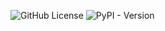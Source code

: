 ![GitHub License](https://img.shields.io/github/license/chenyiru3/HDSTDb_process_tool)
![PyPI - Version](https://img.shields.io/pypi/v/process-hdst?style=flat-square)



